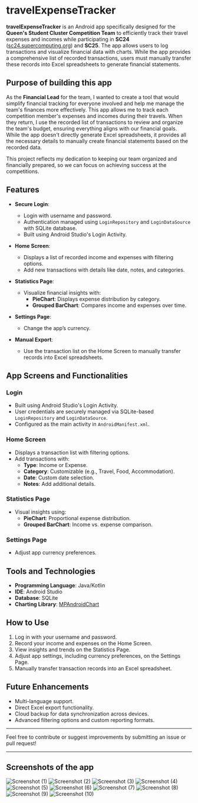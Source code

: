 # travelExpenseTracker

**travelExpenseTracker** is an Android app specifically designed for the **Queen's Student Cluster Competition Team** to efficiently track their travel expenses and incomes while participating in **SC24** ([sc24.supercomputing.org](https://sc24.supercomputing.org)) and **SC25**. The app allows users to log transactions and visualize financial data with charts. While the app provides a comprehensive list of recorded transactions, users must manually transfer these records into Excel spreadsheets to generate financial statements.

## Purpose of building this app
As the **Financial Lead** for the team, I wanted to create a tool that would simplify financial tracking for everyone involved and help me manage the team's finances more effectively. This app allows me to track each competition member's expenses and incomes during their travels. When they return, I use the recorded list of transactions to review and organize the team's budget, ensuring everything aligns with our financial goals. While the app doesn't directly generate Excel spreadsheets, it provides all the necessary details to manually create financial statements based on the recorded data.

This project reflects my dedication to keeping our team organized and financially prepared, so we can focus on achieving success at the competitions.

## Features

- **Secure Login**: 
  - Login with username and password.
  - Authentication managed using `LoginRepository` and `LoginDataSource` with SQLite database.
  - Built using Android Studio's Login Activity.

- **Home Screen**: 
  - Displays a list of recorded income and expenses with filtering options.
  - Add new transactions with details like date, notes, and categories.

- **Statistics Page**: 
  - Visualize financial insights with:
    - **PieChart**: Displays expense distribution by category.
    - **Grouped BarChart**: Compares income and expenses over time.

- **Settings Page**: 
  - Change the app’s currency.
 
- **Manual Export**: 
  - Use the transaction list on the Home Screen to manually transfer records into Excel spreadsheets.

## App Screens and Functionalities

### Login
- Built using Android Studio's Login Activity.
- User credentials are securely managed via SQLite-based `LoginRepository` and `LoginDataSource`.
- Configured as the main activity in `AndroidManifest.xml`.

### Home Screen
- Displays a transaction list with filtering options.
- Add transactions with:
  - **Type**: Income or Expense.
  - **Category**: Customizable (e.g., Travel, Food, Accommodation).
  - **Date**: Custom date selection.
  - **Notes**: Add additional details.

### Statistics Page
- Visual insights using:
  - **PieChart**: Proportional expense distribution.
  - **Grouped BarChart**: Income vs. expense comparison.

### Settings Page
- Adjust app currency preferences.

## Tools and Technologies
- **Programming Language**: Java/Kotlin
- **IDE**: Android Studio
- **Database**: SQLite
- **Charting Library**: [MPAndroidChart](https://github.com/PhilJay/MPAndroidChart)

## How to Use
1. Log in with your username and password.
2. Record your income and expenses on the Home Screen.
3. View insights and trends on the Statistics Page.
4. Adjust app settings, including currency preferences, on the Settings Page.
5. Manually transfer transaction records into an Excel spreadsheet.

## Future Enhancements
- Multi-language support.
- Direct Excel export functionality.
- Cloud backup for data synchronization across devices.
- Advanced filtering options and custom reporting formats.

---

Feel free to contribute or suggest improvements by submitting an issue or pull request!


---

## Screenshots of the app
![Screenshot (1)](https://github.com/user-attachments/assets/dd403aed-4882-486d-8da2-f95cf32678c7)
![Screenshot (2)](https://github.com/user-attachments/assets/9c631cd4-e88f-4642-9e46-badc9a6784ac)
![Screenshot (3)](https://github.com/user-attachments/assets/c3523e9b-7c2d-46cc-ad70-9b845a5e351e)
![Screenshot (4)](https://github.com/user-attachments/assets/50af9ea4-3246-467a-83f1-abf8bae3710a)
![Screenshot (5)](https://github.com/user-attachments/assets/86e527b2-2483-48bd-8d8e-0a4df560bf5c)
![Screenshot (6)](https://github.com/user-attachments/assets/36907229-52aa-4cf8-beb4-b1c7e6141bca)
![Screenshot (7)](https://github.com/user-attachments/assets/ba4eb00d-6572-45a7-902a-5424fdafadad)
![Screenshot (8)](https://github.com/user-attachments/assets/b976479a-e9a9-4563-a4a9-88ab59db5a68)
![Screenshot (9)](https://github.com/user-attachments/assets/4619b53f-4f19-4035-ae1b-f11a5f126f88)
![Screenshot (10)](https://github.com/user-attachments/assets/9b094578-ae66-4adf-8c47-700ea021198a)


